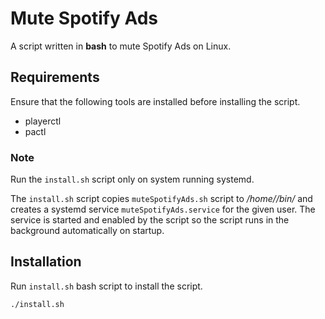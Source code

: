 # Mute Spotify Ads

A script written in **bash** to mute Spotify Ads on Linux.

## Requirements

Ensure that the following tools are installed before installing the script.

- playerctl
- pactl

### Note

Run the `install.sh` script only on system running systemd.

The `install.sh` script copies `muteSpotifyAds.sh` script to _/home/<user>/bin/_ and creates a systemd service `muteSpotifyAds.service` for the given user. The service is started and enabled by the script so the script runs in the background automatically on startup.

## Installation

Run `install.sh` bash script to install the script.

```bash
./install.sh
```
